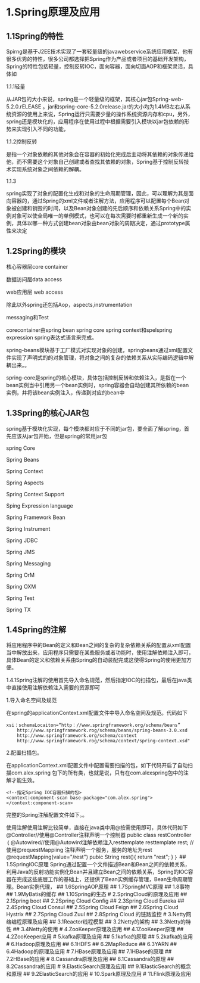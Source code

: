 # 1.Spring原理及应用

## 1.1Spring的特性

Spirng是基于J2EE技术实现了一套轻量级的javawebservice系统应用框架，他有很多优秀的特性，很多公司都选择把Spring作为产品或者项目的基础开发架构，Spring的特性包括轻量，控制反转IOC，面向容器，面向切面AOP和框架灵活，具体如

1.1.1轻量

从JAR包的大小来说，spring是一个轻量级的框架，其核心jar包Spring-web-5.2.0.rELEASE 。jar和spring-core-5.2.0release.jar的大小均为1.4MB左右从系统资源的使用上来说，Spring运行只需要少量的操作系统资源内存和cpu，另外，spring还是模块化的，应用程序在使用过程中根据需要引入模块以jar包依赖的形势来实现引入不同的功能，

1.1.2控制反转

是指一个对象依赖的其他对象会在容器的初始化完成后主动将其依赖的对象传递给他，而不需要这个对象自己创建或者查找其依赖的对象，Spring基于控制反转技术实现系统对象之间依赖的解耦。

1.1.3

spring实现了对象的配置化生成和对象的生命周期管理，因此，可以理解为其是面向容器的，通过Spring的xml文件或者注解方法，应用程序可以配置每个Bean对象被创建和销毁的时间，以及Bean对象创建的先后顺序和依赖关系Spring中的实例对象可以使全局唯一的单例模式，也可以在每次需要时都重新生成一个新的实例，具体以哪一种方式创建bean对象由bean对象的周期决定，通过prototype属性来决定

## 1.2Spring的模块

核心容器层core container 

数据访问层data access

web应用层 web access

除此以外spring还包括Aop，aspects,instrumentation

messaging和Test

corecontainer由spring bean spring core spring context和spelspring expression spring表达式语言来完成。

spring-beans模块基于工厂模式对实现对象的创建，springbeans通过xml配置文件实现了声明式的的对象管理，将对象之间的复杂的依赖关系从实际编码逻辑中解耦出来。。

spring-core是spring的核心模块，具体包括控制反转和依赖注入，是指在一个bean实例当中引用另一个bean实例时，spring容器会自动创建其所依赖的bean实例，并将该bean实例注入，传递到对应的bean中





## 1.3Spring的核心JAR包

spring基于模块化实现，每个模块都对应于不同的jar包，要全面了解spring，首先应该从jar包开始，但是spring的常用jar包

spring Core

Spring Beans

Spring Context

Spring Aspects

Spring Context Support

Sping Expression language

Spring Framework Bean

Spring Instrument

Spring  JDBC

Spring  JMS

Spring Messaging

Spring OrM

Spring  OXM

Spring Test

Spring TX 



## 1.4Spring的注解

将应用程序中的Bean的定义和Bean之间的复杂的复杂依赖关系的配置从xml配置当中解放出来，应用程序只需要在某些服务或者功能时，使用注解依赖注入即可，具体Bean的定义和依赖关系由Spring的自动装配完成这使得Spring的使用更加方便。

1.4.1Spring注解的使用首先导入命名规范，然后指定IOC的扫描包，最后在java类中直接使用注解依赖注入需要的资源即可

1.导入命名空间及规范

在spring的applicationContext.xml配置文件中导入命名空间及规范。代码如下

```
xsi：schemaLocaiton=“http：//www.springframework.org/schema/beans”
    http://www.springframework.rog/schema/beans/spring-beans-3.0.xsd
    http://www.springframework.org/schema/context
    http://www.springframework.rog/schema/context/spring-context.xsd"
```

2.配置扫描包。

在applicationContext.xml配置文件中配置需要扫描的包，如下代码开启了自动扫描com.alex.spring 包下的所有类，也就是说，只有在com.alexspring包中的注解才能生效。

```
<!--指定Spring IOC容器扫描的包>
<context:component-scan base-package="com.alex.spring">
</context:component-scan>
```

完整的Spring注解配置文件如下。。

<?xml version = "1.0" encoding = "UTF-8">

<beans xmlns = "http://www.springframework.org/schema/beans"

xmlns:xsi = "http://www.w3"

<!--配置扫描包，自动扫描代码中的注释--->

使用注解使用注解比较简单，直接在java类中用@按需使用即可，具体代码如下

@Controller//使用@Controller注释声明一个控制器

public class restController｛

@Autowired//使用@Autowird注解依赖注入resttemplate

resttemplate rest;

//使用@requestMappiing 注释声明一个服务，服务的地址为rest

@requestMapping(value="/rest")

pubic String rest(){

return "rest";

}

｝

## 1.5SpringIOC原理

Spring通过配置一个文件描述Bean和Bean之间的依赖关系，利用Java的反射功能实例化Bean并且建立Bean之间的依赖关系，Spring的IOC容器在完成这些底层工作的基础上，还提供了Bean实例缓存管理，Bean生命周期管理。Bean实例代理，

## 1.6SpringAOP原理

## 1.7SpringMVC原理

## 1.8事物

## 1.9MyBatis的缓存

## 1.10Spring的生态

# 2.SpringCloud的原理及应用

## 2.1Spring boot

## 2.2Spring Cloud Config

## 2.3Spring Cloud Eureka

## 2.4Spring Cloud Consul

## 2.5Spring Cloud Feign

## 2.6Spring Cloud Hystrix

## 2.7Spring Cloud Zuul

## 2.8Spring Cloud 的链路监控

# 3.Netty网络编程原理及应用

## 3.1Reactor线程模型

## 3.2Netty的架构

## 3.3Netty的特性

## 3.4Netty的使用

# 4.ZooKeeper原理及应用

## 4.1ZooKeeper原理

## 4.2ZooKeeper应用

# 5.kafka原理及应用

## 5.1kafka的原理

## 5.2kafka的应用

# 6.Hadoop原理及应用

## 6.1HDFS

## 6.2MapReduce

## 6.3YARN

## 6.4Hadoop的原理及应用

# 7.HBase原理及应用

## 7.1HBase的原理

## 7.2HBase的应用

# 8.Cassandra原理及应用

## 8.1Cassandra的原理

## 8.2Cassandra的应用

# 9.ElasticSearch原理及应用

## 9.1ElasticSearch的概念和原理

## 9.2ElasticSearch的应用

# 10.Spark原理及应用

# 11.Flink原理及应用

